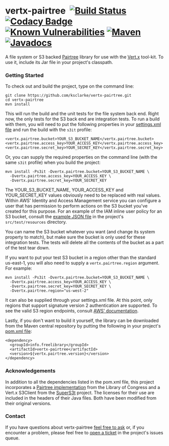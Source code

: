 # vertx-pairtree &nbsp;[![Build Status](https://api.travis-ci.org/ksclarke/vertx-pairtree.svg?branch=master)](https://travis-ci.org/ksclarke/vertx-pairtree) [![Codacy Badge](https://api.codacy.com/project/badge/Coverage/ebf45038ace1469e842989f8d860ed1c)](https://www.codacy.com/app/ksclarke/vertx-pairtree?utm_source=github.com&utm_medium=referral&utm_content=ksclarke/vertx-pairtree&utm_campaign=Badge_Coverage) [![Known Vulnerabilities](https://snyk.io/test/github/ksclarke/vertx-pairtree/badge.svg)](https://snyk.io/test/github/ksclarke/vertx-pairtree) [![Maven](https://img.shields.io/maven-metadata/v/http/central.maven.org/maven2/info/freelibrary/vertx-pairtree/maven-metadata.xml.svg?colorB=brightgreen)](http://mvnrepository.com/artifact/info.freelibrary/vertx-pairtree) [![Javadocs](http://javadoc.io/badge/info.freelibrary/vertx-pairtree.svg)](http://projects.freelibrary.info/vertx-pairtree/javadocs.html)

A file system or S3 backed [Pairtree](https://wiki.ucop.edu/display/Curation/PairTree) library for use with the [Vert.x](http://vertx.io/) tool-kit. To use it, include its Jar file in your project's classpath.

### Getting Started

To check out and build the project, type on the command line:

    git clone https://github.com/ksclarke/vertx-pairtree.git
    cd vertx-pairtree
    mvn install

This will run the build and the unit tests for the file system back end. Right now, the only tests for the S3 back end are integration tests. To run a build with them, you will need to put the following properties in your [settings.xml file](https://maven.apache.org/settings.html) and run the build with the `s3it` profile:

    <vertx.pairtree.bucket>YOUR_S3_BUCKET_NAME</vertx.pairtree.bucket>
    <vertx.pairtree.access_key>YOUR_ACCESS_KEY</vertx.pairtree.access_key>
    <vertx.pairtree.secret_key>YOUR_SECRET_KEY</vertx.pairtree.secret_key>

Or, you can supply the required properties on the command line (with the same `s3it` profile) when you build the project:

    mvn install -Ps3it -Dvertx.pairtree.bucket=YOUR_S3_BUCKET_NAME \
      -Dvertx.pairtree.access_key=YOUR_ACCESS_KEY \
      -Dvertx.pairtree.secret_key=YOUR_SECRET_KEY

The YOUR_S3_BUCKET_NAME, YOUR_ACCESS_KEY and YOUR_SECRET_KEY values obviously need to be replaced with real values. Within AWS' Identity and Access Management service you can configure a user that has permission to perform actions on the S3 bucket you've created for this purpose. For an example of the IAM inline user policy for an S3 bucket, consult the [example JSON file](https://github.com/ksclarke/freelib-utils/blob/master/src/test/resources/sample-iam-policy.json) in the project's `src/test/resources` directory.

You can name the S3 bucket whatever you want (and change its system property to match), but make sure the bucket is only used for these integration tests. The tests will delete all the contents of the bucket as a part of the test tear down.

If you want to put your test S3 bucket in a region other than the standard us-east-1, you will also need to supply a `vertx.pairtree.region` argument. For example:

    mvn install -Ps3it -Dvertx.pairtree.bucket=YOUR_S3_BUCKET_NAME \
      -Dvertx.pairtree.access_key=YOUR_ACCESS_KEY \
      -Dvertx.pairtree.secret_key=YOUR_SECRET_KEY \
      -Dvertx.pairtree.region="us-west-2"

It can also be supplied through your settings.xml file. At this point, only regions that support signature version 2 authentication are supported. To see the valid S3 region endpoints, consult [AWS' documentation](http://docs.aws.amazon.com/general/latest/gr/rande.html#s3_region).

Lastly, if you don't want to build it yourself, the library can be downloaded from the Maven central repository by putting the following in your project's [pom.xml file](https://maven.apache.org/guides/introduction/introduction-to-dependency-mechanism.html):

    <dependency>
      <groupId>info.freelibrary</groupId>
      <artifactId>vertx-pairtree</artifactId>
      <version>${vertx.pairtree.version}</version>
    </dependency>

### Acknowledgements

In addition to all the dependencies listed in the pom.xml file, this project incorporates a [Pairtree  implementation](https://github.com/LibraryOfCongress/pairtree) from the Library of Congress and a Vert.x S3Client from the [SuperS3t](https://github.com/spartango/SuperS3t/) project. The licenses for their use are included in the headers of their Java files. Both have been modified from their original versions.

### Contact

If you have questions about vertx-pairtree <a href="mailto:ksclarke@ksclarke.io">feel free to ask</a> or, if you encounter a problem, please feel free to [open a ticket](https://github.com/ksclarke/vertx-pairtree/issues "GitHub Issue Queue") in the project's issues queue.
